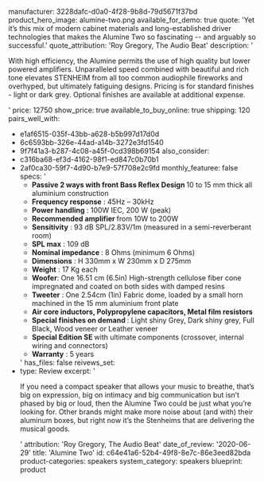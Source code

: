 manufacturer: 3228dafc-d0a0-4f28-9b8d-79d5671f37bd
product_hero_image: alumine-two.png
available_for_demo: true
quote: 'Yet it’s this mix of modern cabinet materials and long-established driver technologies that makes the Alumine Two so fascinating -- and arguably so successful.'
quote_attribution: 'Roy Gregory, The Audio Beat'
description: '<p>With high efficiency, the Alumine permits the use of high quality but lower powered amplifiers. Unparalleled speed combined with beautiful and rich tone elevates STENHEIM from all too common audiophile fireworks and overhyped, but ultimately fatiguing designs. Pricing is for standard finishes - light or dark grey. Optional finishes are available at additional expense.&nbsp;</p>'
price: 12750
show_price: true
available_to_buy_online: true
shipping: 120
pairs_well_with:
  - e1af6515-035f-43bb-a628-b5b997d17d0d
  - 6c6593bb-326e-44ad-a14b-3272e3fd1540
  - 9f7f41a3-b287-4c08-a45f-0cd398b69154
also_consider:
  - c316ba68-ef3d-4162-98f1-ed847c0b70b1
  - 2af0ca30-59f7-4d90-b7e9-57f708e2c9fd
monthly_featuree: false
specs: '<ul><li><strong>Passive 2 ways with front Bass Reflex Design&nbsp;</strong>10 to 15 mm thick all aluminium construction<br></li><li><strong>Frequency response</strong>&nbsp;: 45Hz – 30kHz<br></li><li><strong>Power handling</strong>&nbsp;: 100W IEC, 200 W (peak)<br></li><li><strong>Recommended amplifier&nbsp;</strong>from 10W to 200W<br></li><li><strong>Sensitivity</strong>&nbsp;: 93 dB SPL/2.83V/1m (measured in a semi-reverberant room)<br></li><li><strong>SPL max</strong>&nbsp;: 109 dB<br></li><li><strong>Nominal impedance&nbsp;</strong>: 8 Ohms (minimum 6 Ohms)<br></li><li><strong>Dimensions</strong>&nbsp;: H 330mm x W 230mm x D 275mm<br></li><li><strong>Weight</strong>&nbsp;: 17 Kg each<br></li><li><strong>Woofer</strong>: One 16.51 cm (6.5in) High-strength cellulose fiber cone impregnated and coated on both sides with damped resins<br></li><li><strong>Tweeter</strong>&nbsp;: One 2.54cm (1in) Fabric dome, loaded by a small horn machined in the 15 mm aluminium front plate<br></li><li><strong>Air core inductors, Polypropylene capacitors, Metal film resistors</strong><br></li><li><strong>Special finishes on demand&nbsp;</strong>: Light shiny Grey, Dark shiny grey, Full Black, Wood veneer or Leather veneer<br></li><li><strong>Special Edition SE&nbsp;</strong>with ultimate components (crossover, internal wiring and connectors)<br></li><li><strong>Warranty</strong>&nbsp;: 5 years<br></li></ul>'
has_files: false
reivews_set:
  -
    type: Review
    excerpt: '<p>If you need a compact speaker that allows your music to breathe, that’s big on expression, big on intimacy and big communication but isn’t phased by big or loud, then the Alumine Two could be just what you’re looking for. Other brands might make more noise about (and with) their aluminum boxes, but right now it’s the Stenheims that are delivering the musical goods.</p>'
    attribution: 'Roy Gregory, The Audio Beat'
    date_of_review: '2020-06-29'
title: 'Alumine Two'
id: c64e41a6-52b4-49f8-8e7c-86e3eed82bda
product-categories: speakers
system_category: speakers
blueprint: product
